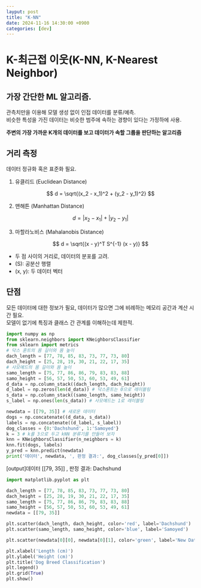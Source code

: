 ```yaml
---
layput: post
title: "K-NN"
date: 2024-11-16 14:30:00 +0900
categories: [dev]
---
```


# K-최근접 이웃(K-NN, K-Nearest Neighbor)
## 가장 간단한 ML 알고리즘.  
관측치만을 이용해 모델 생성 없이 인접 데이터를 분류/예측.  
비슷한 특성을 가진 데이터는 비슷한 범주에 속하는 경향이 있다는 가정하에 사용.  

**주변의 가장 가까운 K개의 데이터를 보고 데이터가 속할 그룹을 판단하는 알고리즘**

## 거리 측정
데이터 정규화 혹은 표준화 필요.  
1. 유클리드 (Euclidean Distance)

$$
d = \sqrt{(x_2 - x_1)^2 + (y_2 - y_1)^2}
$$

2. 맨해튼 (Manhattan Distance)
   
$$
d = |x_2 - x_1| + |y_2 - y_1|
$$

3. 마할라노비스 (Mahalanobis Distance)

$$
d = \sqrt{(x - y)^T S^{-1} (x - y)}
$$

- 두 점 사이의 거리로, 데이터의 분포를 고려.
- \(S\): 공분산 행렬
- \(x, y\): 두 데이터 벡터

## 단점
모든 데이터에 대한 정보가 필요, 데이터가 많으면 그에 비례하는 메모리 공간과 계산 시간 필요.  
모델이 없기에 특징과 클래스 간 관계를 이해하는데 제한적.  


```python
import numpy as np
from sklearn.neighbors import KNeighborsClassifier
from sklearn import metrics
# 닥스 훈트의 몸 길이와 몸 높이
dach_length = [77, 78, 85, 83, 73, 77, 73, 80]
dach_height = [25, 28, 19, 30, 21, 22, 17, 35]
# 사모예드의 몸 길이와 몸 높이
samo_length = [75, 77, 86, 86, 79, 83, 83, 88]
samo_height = [56, 57, 50, 53, 60, 53, 49, 61]
d_data = np.column_stack((dach_length, dach_height))
d_label = np.zeros(len(d_data)) # 닥스훈트는 0으로 레이블링
s_data = np.column_stack((samo_length, samo_height))
s_label = np.ones(len(s_data)) # 사모예드는 1로 레이블링
```

```python
newdata = [[79, 35]] # 새로운 데이터
dogs = np.concatenate((d_data, s_data))
labels = np.concatenate((d_label, s_label))
dog_classes = {0:'Dachshund', 1:'Samoyed'}
k = 3 # k를 3으로 두고 kNN 분류기를 만들어 보자
knn = KNeighborsClassifier(n_neighbors = k)
knn.fit(dogs, labels)
y_pred = knn.predict(newdata)
print('데이터', newdata, ', 판정 결과:', dog_classes[y_pred[0]])
```
[output]데이터 [[79, 35]] , 판정 결과: Dachshund  

```python
import matplotlib.pyplot as plt

dach_length = [77, 78, 85, 83, 73, 77, 73, 80]
dach_height = [25, 28, 19, 30, 21, 22, 17, 35]
samo_length = [75, 77, 86, 86, 79, 83, 83, 88]
samo_height = [56, 57, 50, 53, 60, 53, 49, 61]
newdata = [[79, 35]]

plt.scatter(dach_length, dach_height, color='red', label='Dachshund')
plt.scatter(samo_length, samo_height, color='blue', label='Samoyed')

plt.scatter(newdata[0][0], newdata[0][1], color='green', label='New Data (Predicted)', edgecolor='black', s=100)

plt.xlabel('Length (cm)')
plt.ylabel('Height (cm)')
plt.title('Dog Breed Classification')
plt.legend()
plt.grid(True)
plt.show()
```
